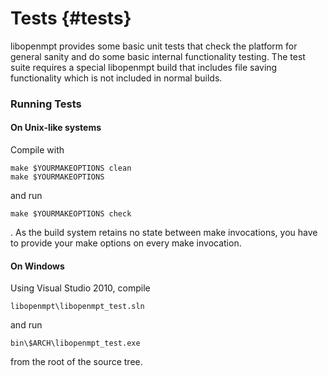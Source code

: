 
Tests {#tests}
=====


libopenmpt provides some basic unit tests that check the platform for general
sanity and do some basic internal functionality testing. The test suite
requires a special libopenmpt build that includes file saving functionality
which is not included in normal builds.

### Running Tests

#### On Unix-like systems

Compile with

    make $YOURMAKEOPTIONS clean
    make $YOURMAKEOPTIONS

and run

    make $YOURMAKEOPTIONS check

.
As the build system retains no state between make invocations, you have to
provide your make options on every make invocation.

#### On Windows

Using Visual Studio 2010, compile

    libopenmpt\libopenmpt_test.sln

and run

    bin\$ARCH\libopenmpt_test.exe

from the root of the source tree.
